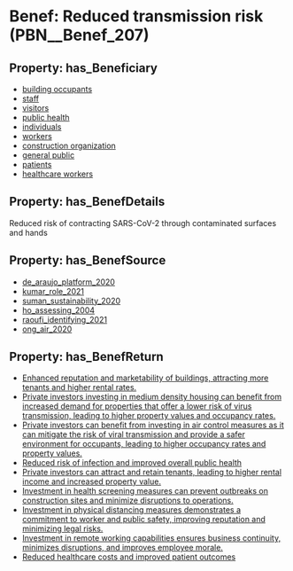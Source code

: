 # Benef: __Reduced transmission risk__ (PBN__Benef_207)

## Property: has_Beneficiary

* [building occupants](../Stakeholder/PBN__Stakeholder_97)
* [staff](../Stakeholder/PBN__Stakeholder_103)
* [visitors](../Stakeholder/PBN__Stakeholder_118)
* [public health](../Stakeholder/PBN__Stakeholder_58)
* [individuals](../Stakeholder/PBN__Stakeholder_20)
* [workers](../Stakeholder/PBN__Stakeholder_128)
* [construction organization](../Stakeholder/PBN__Stakeholder_427)
* [general public](../Stakeholder/PBN__Stakeholder_29)
* [patients](../Stakeholder/PBN__Stakeholder_31)
* [healthcare workers](../Stakeholder/PBN__Stakeholder_68)

## Property: has_BenefDetails

Reduced risk of contracting SARS-CoV-2 through contaminated surfaces and hands

## Property: has_BenefSource

* [de_araujo_platform_2020](../Article/PBN__Article_46)
* [kumar_role_2021](../Article/PBN__Article_140)
* [suman_sustainability_2020](../Article/PBN__Article_142)
* [ho_assessing_2004](../Article/PBN__Article_180)
* [raoufi_identifying_2021](../Article/PBN__Article_220)
* [ong_air_2020](../Article/PBN__Article_264)

## Property: has_BenefReturn

* [Enhanced reputation and marketability of buildings, attracting more tenants and higher rental rates.](../BenefReturn/PBN__BenefReturn_214)
* [Private investors investing in medium density housing can benefit from increased demand for properties that offer a lower risk of virus transmission, leading to higher property values and occupancy rates.](../BenefReturn/PBN__BenefReturn_758)
* [Private investors can benefit from investing in air control measures as it can mitigate the risk of viral transmission and provide a safer environment for occupants, leading to higher occupancy rates and property values.](../BenefReturn/PBN__BenefReturn_759)
* [Reduced risk of infection and improved overall public health](../BenefReturn/PBN__BenefReturn_772)
* [Private investors can attract and retain tenants, leading to higher rental income and increased property value.](../BenefReturn/PBN__BenefReturn_972)
* [Investment in health screening measures can prevent outbreaks on construction sites and minimize disruptions to operations.](../BenefReturn/PBN__BenefReturn_1180)
* [Investment in physical distancing measures demonstrates a commitment to worker and public safety, improving reputation and minimizing legal risks.](../BenefReturn/PBN__BenefReturn_1183)
* [Investment in remote working capabilities ensures business continuity, minimizes disruptions, and improves employee morale.](../BenefReturn/PBN__BenefReturn_1184)
* [Reduced healthcare costs and improved patient outcomes](../BenefReturn/PBN__BenefReturn_1417)

